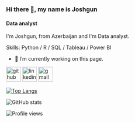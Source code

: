 ### Hi there 👋, my name is Joshgun
#### Data analyst 
I'm Joshgun, from Azerbaijan and I'm Data analyst.

Skills: Python / R / SQL / Tableau / Power BI

- 🔭 I’m currently working on this page. 


[<img src='https://cdn.jsdelivr.net/npm/simple-icons@3.0.1/icons/github.svg' alt='github' height='40'>](https://github.com/Coshgun24)  [<img src='https://cdn.jsdelivr.net/npm/simple-icons@3.0.1/icons/linkedin.svg' alt='linkedin' height='40'>](https://www.linkedin.com/in/Joshgun-Rahimli-06120484/)  [<img src='https://cdn.jsdelivr.net/npm/simple-icons@3.0.1/icons/gmail.svg' alt='gmail' height='40'>](https://mail.google.com/mail/u/1/#inbox)  

[![Top Langs](https://github-readme-stats.vercel.app/api/top-langs/?username=Coshgun24)](https://github.com/anuraghazra/github-readme-stats)

![GitHub stats](https://github-readme-stats.vercel.app/api?username=Coshgun24&show_icons=true)  

![Profile views](https://gpvc.arturio.dev/Coshgun24)  




 





